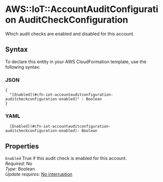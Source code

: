# AWS::IoT::AccountAuditConfiguration AuditCheckConfiguration<a name="aws-properties-iot-accountauditconfiguration-auditcheckconfiguration"></a>

Which audit checks are enabled and disabled for this account\.

## Syntax<a name="aws-properties-iot-accountauditconfiguration-auditcheckconfiguration-syntax"></a>

To declare this entity in your AWS CloudFormation template, use the following syntax:

### JSON<a name="aws-properties-iot-accountauditconfiguration-auditcheckconfiguration-syntax.json"></a>

```
{
  "[Enabled](#cfn-iot-accountauditconfiguration-auditcheckconfiguration-enabled)" : Boolean
}
```

### YAML<a name="aws-properties-iot-accountauditconfiguration-auditcheckconfiguration-syntax.yaml"></a>

```
  [Enabled](#cfn-iot-accountauditconfiguration-auditcheckconfiguration-enabled): Boolean
```

## Properties<a name="aws-properties-iot-accountauditconfiguration-auditcheckconfiguration-properties"></a>

`Enabled` <a name="cfn-iot-accountauditconfiguration-auditcheckconfiguration-enabled"></a>
True if this audit check is enabled for this account\.  
_Required_: No  
_Type_: Boolean  
_Update requires_: [No interruption](https://docs.aws.amazon.com/AWSCloudFormation/latest/UserGuide/using-cfn-updating-stacks-update-behaviors.html#update-no-interrupt)
